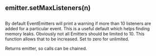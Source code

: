 ## emitter.setMaxListeners(n)

## 

By default EventEmitters will print a warning if more than 10 listeners are
added for a particular event. This is a useful default which helps finding
memory leaks. Obviously not all Emitters should be limited to 10\. This function
allows that to be increased. Set to zero for unlimited.

Returns emitter, so calls can be chained.